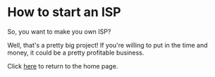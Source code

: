 # How to start an ISP

So, you want to make you own ISP?

Well, that's a pretty big project! If you're willing to put in the time and money, it could be a pretty profitable business.

Click [here](/) to return to the home page.

<title>How to start an ISP</title>